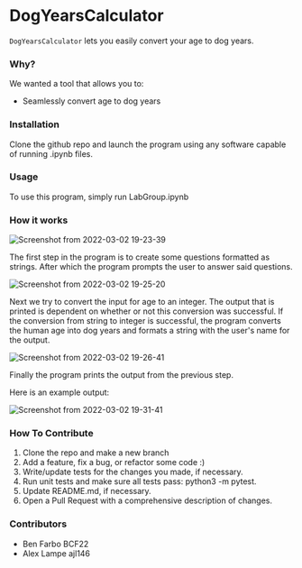 # DogYearsCalculator

`DogYearsCalculator` lets you easily convert your age to dog years.

### Why?

We wanted a tool that allows you to:
+ Seamlessly convert age to dog years

### Installation

Clone the github repo and launch the program using any software capable of running .ipynb files.

### Usage

To use this program, simply run LabGroup.ipynb

### How it works

![Screenshot from 2022-03-02 19-23-39](https://user-images.githubusercontent.com/12994295/156472346-67c51d2e-553f-4a43-bb03-48270cd7c044.png)

The first step in the program is to create some questions formatted as strings. After which the program prompts the user to answer said questions.

![Screenshot from 2022-03-02 19-25-20](https://user-images.githubusercontent.com/12994295/156472473-867ce337-cb90-4f95-9c93-203f0d75536d.png)

Next we try to convert the input for age to an integer. The output that is printed is dependent on whether or not this conversion was successful. If the conversion from string to integer is successful, the program converts the human age into dog years and formats a string with the user's name for the output.

![Screenshot from 2022-03-02 19-26-41](https://user-images.githubusercontent.com/12994295/156472603-0d542dd1-00bf-4fbd-b104-bd90660bef3d.png)

Finally the program prints the output from the previous step.

Here is an example output:

![Screenshot from 2022-03-02 19-31-41](https://user-images.githubusercontent.com/12994295/156473096-b2890250-26dc-44a1-8df8-156701f0c844.png)


### How To Contribute
1. Clone the repo and make a new branch
2. Add a feature, fix a bug, or refactor some code :)
3. Write/update tests for the changes you made, if necessary.
4. Run unit tests and make sure all tests pass: python3 -m pytest.
5. Update README.md, if necessary.
6. Open a Pull Request with a comprehensive description of changes.

### Contributors

+ Ben Farbo BCF22
+ Alex Lampe ajl146
